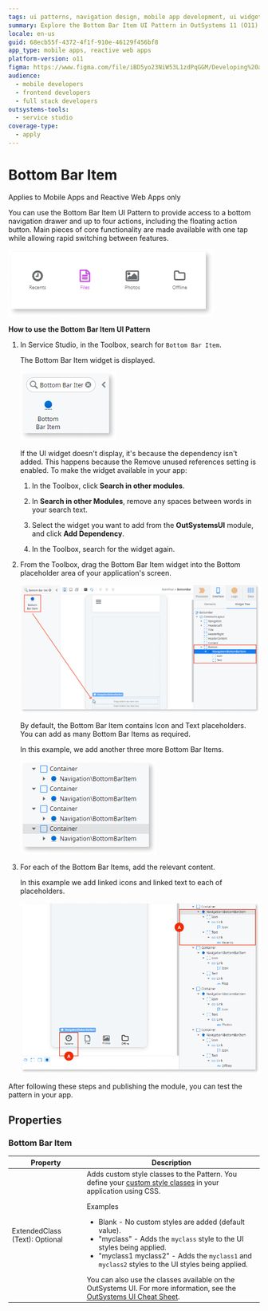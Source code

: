```yaml
---
tags: ui patterns, navigation design, mobile app development, ui widgets, outsystems ui framework
summary: Explore the Bottom Bar Item UI Pattern in OutSystems 11 (O11) for enhanced mobile and reactive web app navigation.
locale: en-us
guid: 68ecb55f-4372-4f1f-910e-46129f456bf8
app_type: mobile apps, reactive web apps
platform-version: o11
figma: https://www.figma.com/file/iBD5yo23NiW53L1zdPqGGM/Developing%20an%20Application?node-id=213:96
audience:
  - mobile developers
  - frontend developers
  - full stack developers
outsystems-tools:
  - service studio
coverage-type:
  - apply
---
```


# Bottom Bar Item

<div class="info" markdown="1">

Applies to Mobile Apps and Reactive Web Apps only

</div>

You can use the Bottom Bar Item UI Pattern to provide access to a bottom navigation drawer and up to four actions, including the floating action button. Main pieces of core functionality are made available with one tap while allowing rapid switching between features.

![Screenshot of the Bottom Bar Item UI Pattern in Service Studio](images/bottombaritem-1-ss.png "Bottom Bar Item in Service Studio")

**How to use the Bottom Bar Item UI Pattern**

1. In Service Studio, in the Toolbox, search for `Bottom Bar Item`.
  
    The Bottom Bar Item widget is displayed.

    ![Image showing the Bottom Bar Item widget in the Service Studio Toolbox](images/bottombaritem-3-ss.png "Bottom Bar Item Widget in Toolbox")

    If the UI widget doesn't display, it's because the dependency isn't added. This happens because the Remove unused references setting is enabled. To make the widget available in your app:

    1. In the Toolbox, click **Search in other modules**.

    1. In **Search in other Modules**, remove any spaces between words in your search text.

    1. Select the widget you want to add from the **OutSystemsUI** module, and click **Add Dependency**.

    1. In the Toolbox, search for the widget again.

1. From the Toolbox, drag the Bottom Bar Item  widget into the Bottom placeholder area of your application's screen.

    ![Demonstration of dragging the Bottom Bar Item widget into the Bottom placeholder in Service Studio](images/bottombaritem-2-ss.png "Dragging Bottom Bar Item to Placeholder")

    By default, the Bottom Bar Item contains Icon and Text placeholders. You can add as many Bottom Bar Items as required.

    In this example, we add another three more Bottom Bar Items.

    ![Example of multiple Bottom Bar Items added to the bottom navigation drawer in Service Studio](images/bottombaritem-4-ss.png "Multiple Bottom Bar Items Added")

1. For each of the Bottom Bar Items, add the relevant content.

    In this example we add linked icons and linked text to each of placeholders.

    ![Screenshot showing linked icons and text added to each Bottom Bar Item placeholder in Service Studio](images/bottombaritem-5-ss.png "Adding Content to Bottom Bar Items")

After following these steps and publishing the module, you can test the pattern in your app.

## Properties

### Bottom Bar Item

| Property                       | Description                                                                                                                                                                                                                                                                                                                                                                                                                                                                                                                                                                                                            |
|--------------------------------|------------------------------------------------------------------------------------------------------------------------------------------------------------------------------------------------------------------------------------------------------------------------------------------------------------------------------------------------------------------------------------------------------------------------------------------------------------------------------------------------------------------------------------------------------------------------------------------------------------------------|
| ExtendedClass (Text): Optional | Adds custom style classes to the Pattern. You define your [custom style classes](../../../look-feel/css.md) in your application using CSS. <p>Examples <ul><li>Blank - No custom styles are added (default value).</li><li>"myclass" - Adds the ``myclass`` style to the UI styles being applied.</li><li>"myclass1 myclass2" - Adds the ``myclass1`` and ``myclass2`` styles to the UI styles being applied.</li></ul></p>You can also use the classes available on the OutSystems UI. For more information, see the [OutSystems UI Cheat Sheet](https://outsystemsui.outsystems.com/OutSystemsUIWebsite/CheatSheet). |
